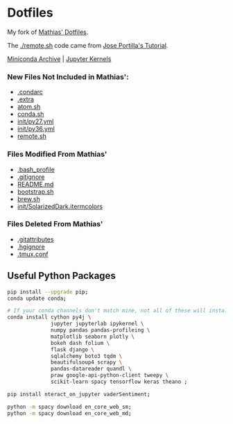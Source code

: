 # Dotfiles

My fork of [Mathias' Dotfiles](https://github.com/mathiasbynens/dotfiles).

The [./remote.sh](./remote.sh) code came from [Jose Portilla's Tutorial](https://medium.com/@josemarcialportilla/getting-spark-python-and-jupyter-notebook-running-on-amazon-ec2-dec599e1c297).

[Miniconda Archive](https://repo.continuum.io/miniconda/) | [Jupyter Kernels](https://github.com/jupyter/jupyter/wiki/Jupyter-kernels)

### New Files Not Included in Mathias':
* [.condarc](./.condarc)
* [.extra](./.extra)
* [atom.sh](./atom.sh)
* [conda.sh](./conda.sh)
* [init/py27.yml](./init/py27.yml)
* [init/py36.yml](./init/py36.yml)
* [remote.sh](./remote.sh)

### Files Modified From Mathias'
* [.bash_profile](./.bash_profile)
* [.gitignore](./.gitignore)
* [README.md](./README.md)
* [bootstrap.sh](./bootstrap.sh)
* [brew.sh](./brew.sh)
* [init/SolarizedDark.itermcolors](./init/SolarizedDark.itermcolors)

### Files Deleted From Mathias'
* [.gitattributes](./.gitattributes)
* [.hgignore](./.hgignore)
* [.tmux.conf](./.tmux.conf)

## Useful Python Packages
```bash
pip install --upgrade pip;
conda update conda;

# If your conda channels don't match mine, not all of these will install with conda.
conda install cython py4j \
              jupyter jupyterlab ipykernel \
              numpy pandas pandas-profileing \
              matplotlib seaborn plotly \
              bokeh dash folium \
              flask django \
              sqlalchemy boto3 tqdm \
              beautifulsoup4 scrapy \
              pandas-datareader quandl \
              praw google-api-python-client tweepy \
              scikit-learn spacy tensorflow keras theano ;

pip install nteract_on_jupyter vaderSentiment;

python -m spacy download en_core_web_sm;
python -m spacy download en_core_web_md;
```
